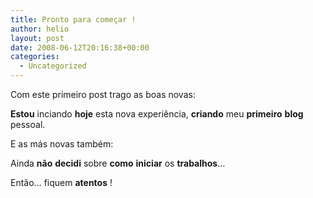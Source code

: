 ```yaml
---
title: Pronto para começar !
author: helio
layout: post
date: 2008-06-12T20:16:38+00:00
categories:
  - Uncategorized
---
```

Com este primeiro post trago as boas novas:

**Estou** inciando **hoje** esta nova experiência, **criando** meu **primeiro** **blog** pessoal.

E as más novas também:

Ainda **não** **decidi** sobre **como** **iniciar** os **trabalhos**&#8230;

Então&#8230; fiquem **atentos** !